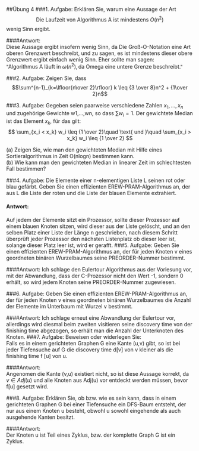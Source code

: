 ##Übung 4
###1. Aufgabe:
Erklären Sie, warum eine Aussage der Art  
$$\text{Die Laufzeit von Algorithmus A ist mindestens } O(n^2)$$
wenig Sinn ergibt.

####Antwort:  
Diese Aussage ergibt insofern wenig Sinn, da Die Groß-O-Notation eine Art oberen Grenzwert beschreibt, und zu sagen, es ist mindestens dieser obere Grenzwert ergibt einfach wenig Sinn. Eher sollte man sagen:  
 "$\text{Algorithmus A läuft in } \omega(n^2), \text{da Omega eine untere Grenze beschreibt.}$"  

###2. Aufgabe:
Zeigen Sie, dass
$$\sum^{n-1}_{k=\lfloor{n\over 2}\rfloor} k \leq {3 \over 8}n^2 + {1\over 2}n$$

###3. Aufgabe:
Gegeben seien paarweise verschiedene Zahlen $x_1,...,x_n$ und zugehörige Gewichte w1,...,wn, so dass $\sum w_i = 1$. Der gewichtete Median ist das Element $x_k$, für das gilt:  
$$ \sum_{x_i < x_k} w_i \leq {1 \over 2}\quad \text{ und }\quad \sum_{x_i > x_k} w_i \leq {1 \over 2}  $$

(a) Zeigen Sie, wie man den gewichteten Median mit Hilfe eines Sortieralgorithmus in Zeit O(nlogn) bestimmen kann.  
(b) Wie kann man den gewichteten Median in linearer Zeit im schlechtesten Fall bestimmen?  

###4. Aufgabe:
Die Elemente einer n-elementigen Liste L seinen rot oder blau gefärbt. Geben Sie einen effizienten
EREW-PRAM-Algorithmus an, der aus L die Liste der roten und die Liste der blauen Elemente extrahiert.  

#### Antwort:
Auf jedem der Elemente sitzt ein Prozessor, sollte dieser Prozessor auf einem blauen Knoten sitzen, wird dieser aus der Liste gelöscht, und an den selben Platz einer Liste der Länge n geschrieben, nach diesem Schritt überprüft jeder Prozessor den nächsten Listenplatz ob dieser leer ist, solange dieser Platz leer ist, wird er gerafft.
###5. Aufgabe:
Geben Sie einen effizienten EREW-PRAM-Algorithmus an, der für jeden Knoten v eines geordneten
binären Wurzelbaumes seine PREORDER-Nummer bestimmt.  

####Antwort:
Ich schlage den Eulertour Algorithmus aus der Vorlesung vor, mit der Abwandlung, dass der C-Prozessor nicht den Wert -1, sondern 0 erhält, so wird jedem Knoten seine PREORDER-Nummer zugewiesen.  

###6. Aufgabe:
Geben Sie einen effizienten EREW-PRAM-Algorithmus an, der für jeden Knoten v eines geordneten binären Wurzelbaumes die Anzahl der Elemente im Unterbaum mit Wurzel v bestimmt.

####Antwort:
Ich schlage erneut eine Abwandlung der Eulertour vor, allerdings wird diesmal beim zweiten visitieren seine discovery time von der finishing time abgezogen, so erhält man die Anzahl der Unterknoten des Knoten.
###7. Aufgabe:
Beweisen oder widerlegen Sie:  
 Falls es in einem gerichteten Graphen G eine Kante (u,v) gibt, so ist bei
jeder Tiefensuche auf G die discovery time d[v] von v kleiner als die finishing time f [u] von u.  

####Antwort:  
Angenomen die Kante (v,u) existiert nicht, so ist diese Aussage korrekt, da $v \in Adj(u)$ und alle Knoten aus Adj(u) vor entdeckt werden müssen, bevor f[u] gesetzt wird.

###8. Aufgabe:
Erklären Sie, ob bzw. wie es sein kann, dass in einem gerichteten Graphen G bei einer Tiefensuche ein DFS-Baum entsteht, der nur aus einem Knoten u besteht, obwohl u sowohl eingehende als auch ausgehende Kanten besitzt.

####Antwort:   
Der Knoten u ist Teil eines Zyklus, bzw. der komplette Graph G ist ein Zyklus.
